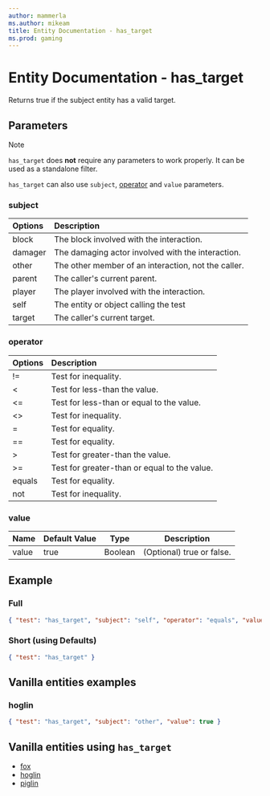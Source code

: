 ```yaml
---
author: mammerla
ms.author: mikeam
title: Entity Documentation - has_target
ms.prod: gaming
---
```


# Entity Documentation - has_target

Returns true if the subject entity has a valid target.

## Parameters

> [!Note]
> `has_target` does **not** require any parameters to work properly. It can be used as a standalone filter.
>
> `has_target` can also use `subject`, [operator](../Definitions/NestedTables/operator.md) and `value` parameters.

### subject

| Options| Description |
|:-----------|:-----------|
| block| The block involved with the interaction. |
| damager| The damaging actor involved with the interaction. |
| other| The other member of an interaction, not the caller. |
| parent| The caller's current parent. |
| player| The player involved with the interaction. |
| self| The entity or object calling the test |
| target| The caller's current target. |

### operator

| Options| Description |
|:-----------|:-----------|
| !=| Test for inequality. |
| <| Test for less-than the value. |
| <=| Test for less-than or equal to the value. |
| <>| Test for inequality. |
| =| Test for equality. |
| ==| Test for equality. |
| >| Test for greater-than the value. |
| >=| Test for greater-than or equal to the value. |
| equals| Test for equality. |
| not| Test for inequality. |

### value

|Name |Default Value  |Type  |Description  |
|---------|---------|---------|---------|
|value |true |Boolean |(Optional) true or false. |

## Example

### Full

```json
{ "test": "has_target", "subject": "self", "operator": "equals", "value": true }
```

### Short (using Defaults)

```json
{ "test": "has_target" }
```

## Vanilla entities examples

### hoglin

```json
{ "test": "has_target", "subject": "other", "value": true }
```

## Vanilla entities using `has_target`

- [fox](../../../../Source/VanillaBehaviorPack_Snippets/entities/fox.md)
- [hoglin](../../../../Source/VanillaBehaviorPack_Snippets/entities/hoglin.md)
- [piglin](../../../../Source/VanillaBehaviorPack_Snippets/entities/piglin.md)
